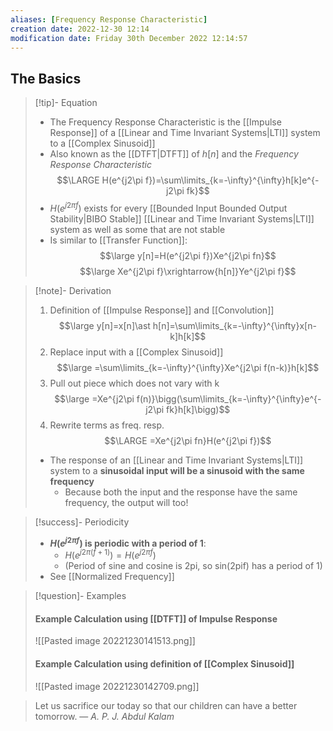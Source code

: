 ```yaml
---
aliases: [Frequency Response Characteristic]
creation date: 2022-12-30 12:14
modification date: Friday 30th December 2022 12:14:57
---
```


## The Basics

>[!tip]- Equation
>- The Frequency Response Characteristic is the [[Impulse Response]] of a [[Linear and Time Invariant Systems|LTI]] system to a [[Complex Sinusoid]]
>- Also known as the [[DTFT|DTFT]] of $h[n]$ and the *Frequency Response Characteristic*
>$$\LARGE H(e^{j2\pi f})=\sum\limits_{k=-\infty}^{\infty}h[k]e^{-j2\pi fk}$$
>- $H(e^{j2\pi f})$ exists for every [[Bounded Input Bounded Output Stability|BIBO Stable]] [[Linear and Time Invariant Systems|LTI]] system as well as some that are not stable
>- Is similar to [[Transfer Function]]:
>$$\large y[n]=H(e^{j2\pi f})Xe^{j2\pi fn}$$
>$$\large Xe^{j2\pi f}\xrightarrow{h[n]}Ye^{j2\pi f}$$

>[!note]- Derivation
>1. Definition of [[Impulse Response]] and [[Convolution]] $$\large y[n]=x[n]\ast h[n]=\sum\limits_{k=-\infty}^{\infty}x[n-k]h[k]$$
>2. Replace input with a [[Complex Sinusoid]] $$\large =\sum\limits_{k=-\infty}^{\infty}Xe^{j2\pi f(n-k)}h[k]$$
>3. Pull out piece which does not vary with k $$\large =Xe^{j2\pi f(n)}\bigg(\sum\limits_{k=-\infty}^{\infty}e^{-j2\pi fk}h[k]\bigg)$$
>4. Rewrite terms as freq. resp. $$\LARGE =Xe^{j2\pi fn}H(e^{j2\pi f})$$
>- The response of an [[Linear and Time Invariant Systems|LTI]] system to a **sinusoidal input will be a sinusoid with the same frequency**
>	- Because both the input and the response have the same frequency, the output will too!

>[!success]- Periodicity
>- **$H(e^{j2\pi f})$ is periodic with a period of 1**:
>	- $H(e^{j2\pi (f+1)})=H(e^{j2\pi f})$
>	- (Period of sine and cosine is 2pi, so sin(2pif) has a period of 1)
>- See [[Normalized Frequency]]

>[!question]- Examples
>#### Example Calculation using [[DTFT]] of Impulse Response
>![[Pasted image 20221230141513.png]]
>#### Example Calculation using definition of [[Complex Sinusoid]]
>![[Pasted image 20221230142709.png]]


> Let us sacrifice our today so that our children can have a better tomorrow.
> — <cite>A. P. J. Abdul Kalam</cite>



